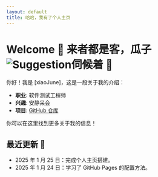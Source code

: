 ```yaml
---
layout: default
title: 哈哈，我有了个人主页
---
```


# Welcome 🎉 来者都是客，瓜子![Suggestion](https://github.com/user-attachments/assets/b761db81-8713-4582-9614-25ddd5af65d5)伺候着 🎉

你好！我是 [xiaoJune]，这是一段关于我的介绍：

- **职业**: 软件测试工程师
- **兴趣**: 安静呆会
- **项目**: [GitHub 仓库](https://github.com/你的用户名)

你可以在这里找到更多关于我的信息！

## 最近更新 📰
- 2025 年 1 月 25 日：完成个人主页搭建。
- 2025 年 1 月 24 日：学习了 GitHub Pages 的配置方法。
